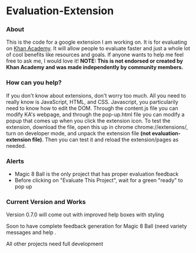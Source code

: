 # Evaluation-Extension
<h3>About</h3>
<p>This is the code for a google extension I am working on. It is for evaluating on <a href="https://www.khanacademy.org">Khan Academy</a>. It will allow people to evaluate faster and just a whole lot of cool benefits like resources and goals. If anyone wants to help me feel free to ask me, I would love it! <strong>NOTE: This is not endorsed or created by Khan Academy and was made independently by community members.</strong></p>

<h3>How can you help?</h3>
<p>If you don't know about extensions, don't worry too much. All you need to really know is JavaScript, HTML, and CSS. Javascript, you particularily need to know how to edit the DOM. Through the content.js file you can modify KA's webpage, and through the pop-up.html file you can modify a popup that comes up when you click the extension icon. To test the extension, download the file, open this up in chrome chrome://extensions/, turn on developer mode, and unpack the extension file <strong>(not evaluation-extension file)</strong>. Then you can test it and reload the extension/pages as needed.</p>

<h3>Alerts</h3>
<ul>
  <li> Magic 8 Ball is the only project that has proper evaluation feedback
  <li> Before clicking on "Evaluate This Project", wait for a green "ready" to pop up
</ul>

<h3>Current Version and Works</h3>
<p>Version 0.7.0 will come out with improved help boxes with styling
<p>Soon to have complete feedback generation for Magic 8 Ball (need variety messages and help .</p>
<p>All other projects need full development</p>
